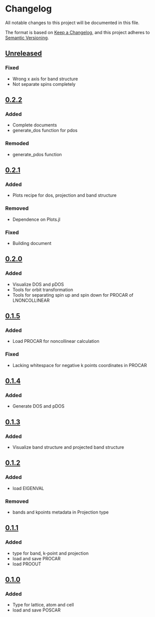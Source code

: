 # Changelog
All notable changes to this project will be documented in this file.

The format is based on [Keep a Changelog](https://keepachangelog.com/en/1.0.0/),
and this project adheres to [Semantic Versioning](https://semver.org/spec/v2.0.0.html).

## [Unreleased]
### Fixed
- Wrong x axis for band structure
- Not separate spins completely

## [0.2.2]
### Added
- Complete documents
- generate_dos function for pdos

### Remoded
- generate_pdos function

## [0.2.1]
### Added
- Plots recipe for dos, projection and band structure
### Removed
- Dependence on Plots.jl
### Fixed
- Building document

## [0.2.0]
### Added
- Visualize DOS and pDOS
- Tools for orbit transformation
- Tools for separating spin up and spin down for PROCAR of LNONCOLLINEAR

## [0.1.5]
### Added
- Load PROCAR for noncollinear calculation

### Fixed
- Lacking whitespace for negative k points coordinates in PROCAR

## [0.1.4]
### Added
- Generate DOS and pDOS

## [0.1.3]
### Added
- Visualize band structure and projected band structure

## [0.1.2]
### Added
- load EIGENVAL

### Removed
- bands and kpoints metadata in Projection type

## [0.1.1]
### Added
- type for band, k-point and projection
- load and save PROCAR
- load PROOUT

## [0.1.0]
### Added
- Type for lattice, atom and cell
- load and save POSCAR

[Unreleased]: https://github.com/yaozhenghangma/MatterEnv/blob/main/CHANGELOG.md
[0.2.2]: https://github.com/yaozhenghangma/MatterEnv.jl/tree/v0.2.2
[0.2.1]: https://github.com/yaozhenghangma/MatterEnv.jl/tree/v0.2.1
[0.2.0]: https://github.com/yaozhenghangma/MatterEnv.jl/tree/v0.2.0
[0.1.5]: https://github.com/yaozhenghangma/MatterEnv.jl/tree/v0.1.5
[0.1.4]: https://github.com/yaozhenghangma/MatterEnv.jl/tree/v0.1.4
[0.1.3]: https://github.com/yaozhenghangma/MatterEnv.jl/tree/v0.1.3
[0.1.2]: https://github.com/yaozhenghangma/MatterEnv.jl/tree/v0.1.2
[0.1.1]: https://github.com/yaozhenghangma/MatterEnv.jl/tree/v0.1.1
[0.1.0]: https://github.com/yaozhenghangma/MatterEnv.jl/tree/v0.1.0